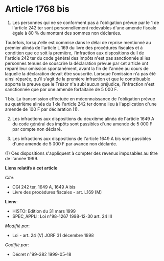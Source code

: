 # Article 1768 bis

1. Les personnes qui ne se conforment pas à l'obligation prévue par le 1 de l'article 242 ter sont personnellement redevables
d'une amende fiscale égale à 80 % du montant des sommes non déclarées.

Toutefois, lorsqu'elle est commise dans le délai de reprise mentionné au premier alinéa de l'article L 169 du livre des
procédures fiscales et à condition que ce soit la première, l'infraction aux dispositions du I de l'article 242 ter du code
général des impôts n'est pas sanctionnée si les personnes tenues de souscrire la déclaration prévue par cet article ont
réparé leur omission spontanément, avant la fin de l'année au cours de laquelle la déclaration devait être souscrite. Lorsque
l'omission n'a pas été ainsi réparée, qu'il s'agit de la première infraction et que le contribuable apporte la preuve que le
Trésor n'a subi aucun préjudice, l'infraction n'est sanctionnée que par une amende forfaitaire de 5 000 F.

1 bis. La transmission effectuée en méconnaissance de l'obligation prévue au quatrième alinéa du 1 de l'article 242 ter donne
lieu à l'application d'une amende de 100 F par déclaration (1).

2. Les infractions aux dispositions du deuxième alinéa de l'article 1649 A du code général des impôts sont passibles d'une
amende de 5 000 F par compte non déclaré.

3. Les infractions aux dispositions de l'article 1649 A bis sont passibles d'une amende de 5 000 F par avance non déclarée.

(1) Ces dispositions s'appliquent à compter des revenus imposables au titre de l'année 1999.

**Liens relatifs à cet article**

_Cite_:

  - CGI 242 ter, 1649 A, 1649 A bis
  - Livre des procédures fiscales - art. L169 (M)

**Liens**:

  - HISTO: Edition du 31 mars 1999
  - SPEC_APPLI: Loi n°98-1267 1998-12-30 art. 24 III

_Modifié par_:

  - Loi - art. 24 (V) JORF 31 décembre 1998

_Codifié par_:

  - Décret n°99-382 1999-05-18
